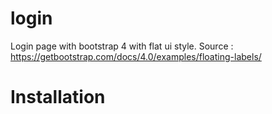 # login

Login page with bootstrap 4 with flat ui style. 
Source : https://getbootstrap.com/docs/4.0/examples/floating-labels/

# Installation
